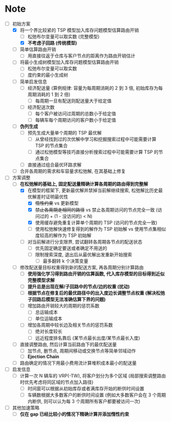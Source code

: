 # Note

- [ ] 初始方案
  - [x] 将一个界比较紧的 TSP 模型加入库存问题模型估算路由开销
    - [ ] 松弛布尔变量可以取实数 (完整模型)
    - [x] **不考虑子回路 (传统模型)**
  - [ ] 简单估算路由开销
    - [ ] 用直接往返于仓库与客户节点的距离作为路由开销估计
  - [ ] 将最小生成树模型加入库存问题模型估算路由开销
      - [ ] 松弛布尔变量可以取实数
      - [ ] 度约束的最小生成树
  - [ ] 简单启发信息
    - [ ] 经济配送量 (算例规律: 容量为每周期消耗的 2 到 3 倍, 初始库存为每周期消耗的 1 到 2 倍)
      - [ ] 每周期一旦有配送则配送量大于给定值
    - [ ] 经济配送次数
      - [ ] 每个客户被访问过周期的总数小于给定值
      - [ ] 每辆车每个周期访问的客户数小于给定值
  - [ ] **伪列生成**
    - [ ] 预先生成大量单个周期的 TSP 最优解
      - [ ] 从曾经找到过的次优解中学习和挖掘搜索过程中可能需要计算 TSP 的节点集合
      - [ ] 通过松弛模型等技巧直接分析搜索过程中可能需要计算 TSP 的节点集合
    - [ ] 直接通过组合最优环路求解
  - [ ] 合并各周期的需求和车容量求松弛解, 在其基础上修复
- [ ] 方案调整
  - [ ] **在松弛解的基础上, 固定配送量精确计算各周期的路由得到完整解**
    - [x] 在模型的框架下, 更新最优解并禁掉当前解继续搜索, 松弛解比历史最优解差时证明最优性
      - [x] ~~惰性约束~~ vs 更新模型
      - [x] ~~禁止各周期走相同的路径~~ vs 禁止各周期访问的节点完全一致 (访问过的 + (1 - 没访问的) < N)
      - [x] 使用缓存避免重复计算单个周期的 TSP (访问的节点完全一致)
      - [ ] 使用松弛解快速修复得到的解作为 TSP 初始解 vs 使用节点集相似度较高的解作为 TSP 初始解
    - [ ] 对当前解进行分支限界, 尝试翻转各周期各节点的配送状态
      - [ ] 优先固定确定要送或者确定不用送的
      - [ ] 限制搜索深度, 退出后从最优解出发重新开始搜索
        - [ ] 最多翻转 k 个决策变量
  - [ ] 修改配送量目标权重得到新的配送方案, 再各周期分别计算路由
    - [ ] **使用强化学习得到路由开销的估算函数, 代入库存模型的目标得到近似完整模型求解**
    - [ ] **提升总是出现在解/子回路中的节点/边的权重 (扰动)**
    - [ ] **根据节点在修复后的最优路径中的出入度边长调整节点权重 (解决松弛子回路后模型无法准确估算下界的问题)**
    - [ ] 增加路由开销较大的周期的惩罚系数
      - [ ] 总运输成本
      - [ ] 单位运输成本
    - [ ] 增加各周期中较长边及相关节点的惩罚系数
      - [ ] 绝对长度较长
      - [ ] 远近程度排名靠后 (某节点最长出度/某节点最长入度)
  - [ ] 直接调整路由, 然后计算当前路由下的最优配送量
    - [ ] 加节点, 删节点, 周期间移动或交换节点等简单邻域动作
    - [ ] **Ejection Chain**
  - [ ] 路由确定的情况下用最小费用流计算堆积成本最小的配送量
- [ ] 启发信息
  - [ ] 计算一次 N 辆车的 VRP(-TW), 将客户划分为多个区域 (局部搜索调整路由时优先考虑将同区域的节点加入路径)
    - [ ] 时间窗可以根据从初始库存或者满库存开始的断供时间设置
    - [ ] 车辆数根据大多数客户的断供时间设置 (例如大多数客户会在 3 个周期内断供, 则可以认为每 3 个周期所有客户都要被访问一次)
- [ ] 其他加速策略
  - [ ] **仅在 gap 已经比较小的情况下精确计算并添加惰性约束**